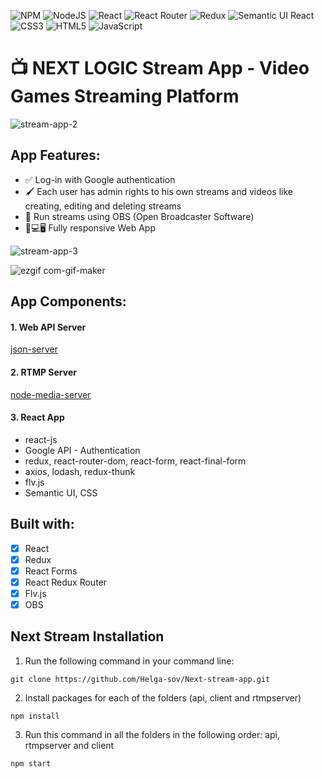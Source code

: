 ![NPM](https://img.shields.io/badge/NPM-%23000000.svg?style=for-the-badge&logo=npm&logoColor=white)
![NodeJS](https://img.shields.io/badge/node.js-6DA55F?style=for-the-badge&logo=node.js&logoColor=white)
![React](https://img.shields.io/badge/react-%2320232a.svg?style=for-the-badge&logo=react&logoColor=%2361DAFB)
![React Router](https://img.shields.io/badge/React_Router-CA4245?style=for-the-badge&logo=react-router&logoColor=white)
![Redux](https://img.shields.io/badge/redux-%23593d88.svg?style=for-the-badge&logo=redux&logoColor=white)
![Semantic UI React](https://img.shields.io/badge/Semantic%20UI%20React-%2335BDB2.svg?style=for-the-badge&logo=SemanticUIReact&logoColor=white)
![CSS3](https://img.shields.io/badge/css3-%231572B6.svg?style=for-the-badge&logo=css3&logoColor=white)
![HTML5](https://img.shields.io/badge/html5-%23E34F26.svg?style=for-the-badge&logo=html5&logoColor=white)
![JavaScript](https://img.shields.io/badge/javascript-%23323330.svg?style=for-the-badge&logo=javascript&logoColor=%23F7DF1E)

# 📺 NEXT LOGIC Stream App - Video Games Streaming Platform 

![stream-app-2](https://user-images.githubusercontent.com/60555164/173631257-73028e83-93e8-4b29-b792-e19727a05278.PNG)

## App Features:

- ✅ Log-in with Google authentication
- 🖌 Each user has admin rights to his own streams and videos like creating, editing and deleting streams
- 🚀 Run streams using OBS (Open Broadcaster Software)
- 📱💻🖥 Fully responsive Web App

![stream-app-3](https://user-images.githubusercontent.com/60555164/173631238-0b7d83b7-3fe2-4e40-9009-70a488331c25.PNG)

![ezgif com-gif-maker](https://user-images.githubusercontent.com/60555164/173692448-4ed13694-062c-408c-ba6e-c36a598f538b.gif)

## App Components:

#### 1. Web API Server
[json-server](https://www.npmjs.com/package/json-server)
 
#### 2. RTMP Server
[node-media-server](https://github.com/illuspas/Node-Media-Server)

#### 3. React App
- react-js
- Google API - Authentication
- redux, react-router-dom, react-form, react-final-form
- axios, lodash, redux-thunk
- flv.js
- Semantic UI, CSS

## Built with:

- [x] React
- [x] Redux
- [x] React Forms
- [x] React Redux Router
- [x] Flv.js
- [x] OBS

## Next Stream Installation

1. Run the following command in your command line:

```
git clone https://github.com/Helga-sov/Next-stream-app.git
```

2. Install packages for each of the folders (api, client and rtmpserver)

```
npm install
```

3. Run this command in all the folders in the following order: api, rtmpserver and client

```
npm start
```
